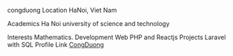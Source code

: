 congduong
Location
HaNoi, Viet Nam

Academics
Ha Noi university of science and technology

Interests
Mathematics.
Development
Web PHP and Reactjs
Projects
Laravel with SQL
Profile Link
[CongDuong](https://github.com/congduong97)